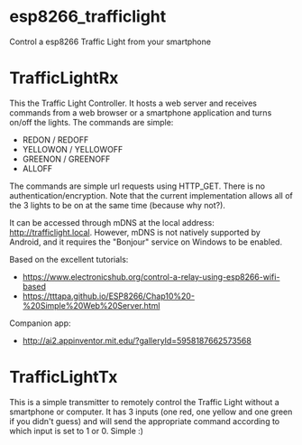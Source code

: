 # esp8266_trafficlight
Control a esp8266 Traffic Light from your smartphone

# TrafficLightRx
This the Traffic Light Controller. It hosts a web server and receives commands from a web browser or a smartphone application and turns on/off the lights.
The commands are simple:
- REDON / REDOFF
- YELLOWON / YELLOWOFF
- GREENON / GREENOFF
- ALLOFF

The commands are simple url requests using HTTP_GET. There is no authentication/encryption. Note that the current implementation allows all of the 3 lights to be on at the same time (because why not?).

It can be accessed through mDNS at the local address: http://trafficlight.local. However, mDNS is not natively supported by Android, and it requires the "Bonjour" service on Windows to be enabled.

Based on the excellent tutorials:
- https://www.electronicshub.org/control-a-relay-using-esp8266-wifi-based
- https://tttapa.github.io/ESP8266/Chap10%20-%20Simple%20Web%20Server.html

Companion app:
- http://ai2.appinventor.mit.edu/?galleryId=5958187662573568


# TrafficLightTx
This is a simple transmitter to remotely control the Traffic Light without a smartphone or computer.
It has 3 inputs (one red, one yellow and one green if you didn't guess) and will send the appropriate command according to which input is set to 1 or 0. Simple :)

